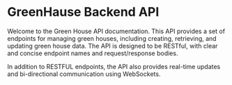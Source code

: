 # GreenHause Backend API

Welcome to the Green House API documentation. This API provides a set of endpoints for managing green houses, including
creating, retrieving, and updating green house data. The API is designed to be RESTful, with clear and concise endpoint
names and request/response bodies.

In addition to RESTFUL endpoints, the API also provides real-time updates and bi-directional communication using
WebSockets.